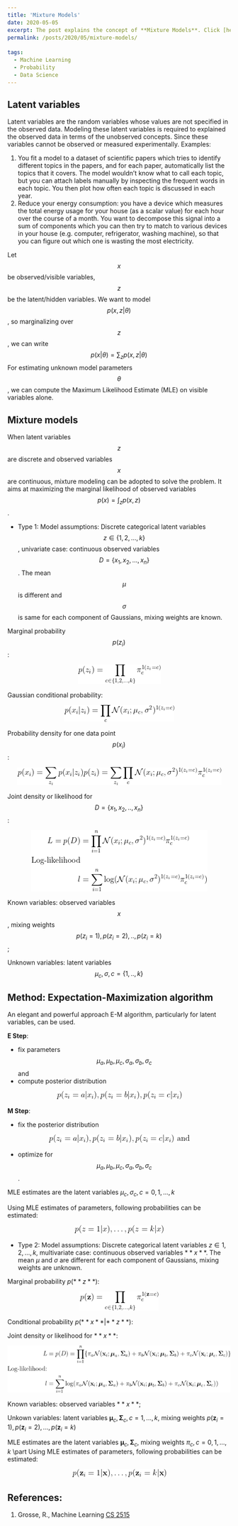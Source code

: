 ```yaml
---
title: 'Mixture Models'
date: 2020-05-05
excerpt: The post explains the concept of **Mixture Models**. Click [here](https://sayrjked.github.io/posts/2020/05/mixture-models/) to read further.
permalink: /posts/2020/05/mixture-models/

tags:
  - Machine Learning
  - Probability
  - Data Science
---
```


## Latent variables

Latent variables are the random variables whose values are not specified in the observed data.
Modeling these latent variables is required to explained the observed data in terms of the unobserved concepts. Since these variables cannot be observed or measured experimentally.
Examples:

1. You fit a model to a dataset of scientific papers which tries to identify different topics in the papers, and for each paper, automatically list the topics that it covers. The model wouldn’t know what to call each topic, but you can attach labels manually by inspecting the frequent words in each topic. You then plot how often each topic is discussed in each year.
2. Reduce your energy consumption: you have a device which measures the total energy usage for your house (as a scalar value) for each hour over the course of a month. You want to decompose this signal into a sum of components which you can then try to match to various devices in your house (e.g. computer, refrigerator, washing machine), so that you can figure out which one is wasting the most electricity.

Let $$x$$ be observed/visible variables, $$z$$ be the latent/hidden variables.
We want to model $$p(x, z|\theta)$$, so marginalizing over $$z$$, we can write $$p(x|\theta) = \sum_z p(x, z|\theta)$$
For estimating unknown model parameters $$\theta$$, we can compute the Maximum Likelihood Estimate (MLE) on visible variables alone.

## Mixture models

When latent variables $$z$$ are discrete and observed variables $$x$$ are continuous, mixture modeling can be adopted to solve the problem.
It aims at maximizing the marginal likelihood of observed variables $$p(x) = \int_{z} p(x,z)$$.

- Type 1: Model assumptions: Discrete categorical latent variables $$ z \in \{1,2, ..., k\} $$, univariate case: continuous observed variables $$ D = \{ x_1, x_2, ..., x_n \} $$. The mean $$\mu$$ is different and $$\sigma$$ is same for each component of Gaussians, mixing weights are known.

Marginal probability $$p(z_i)$$:

<!-- p(z_i) = \prod_{c \in \{ 1,2, \hdots, k \} } \pi_c^{\mathbbm{1}  (z_i=c)} -->
<p style="text-align:center;"><img src="/images/equations/mixturemodels/eqn-pzi.gif" alt="eqn-pzi"/></p>

Gaussian conditional probability:

<!-- p({x_i}|{z_i}) = \prod_{c} \mathcal{N}(x_i; \mu_c, \sigma^2)^{\mathbbm{1}  (z_i=c)} -->
<p style="text-align:center;"><img src="/images/equations/mixturemodels/eqn-pxizi.gif" alt="eqn-pxizi"/></p>

Probability density for one data point $$p(x_i)$$:

<!-- p(x_i) &=  \sum_{z_i} p(x_i|z_i)p(z_i) = \sum_{z_i} \prod_c \mathcal{N}(x_i; \mu_c, \sigma^2)^{\mathbbm{1}  (z_i=c)} \pi_c^{\mathbbm{1}  (z_i=c)} -->

<p style="text-align:center;"><img src="/images/equations/mixturemodels/eqn-pxi.gif" alt="eqn-pxi"/></p>

Joint density or likelihood for  $$D = \{ x_1, x_2, .., x_n \}$$:
<!-- \begin{align*}
L = p(D) &= \prod_{i=1}^n \mathcal{N}(x_i; \mu_c, \sigma^2)^{\mathbbm{1}  (z_i=c)} \pi_c^{\mathbbm{1}  (z_i=c)}\\
\text{Log-likelihood}\\
l &= \sum_{i=1}^n \log (\mathcal{N}(x_i; \mu_c, \sigma^2)^{\mathbbm{1}  (z_i=c)} \pi_c^{\mathbbm{1}  (z_i=c)})\\
\end{align*} -->

<p style="text-align:center;"><img src="/images/equations/mixturemodels/eqn-jointloglikeli1.gif" alt="eqn-jointloglikeli1"/></p>



Known variables: observed variables $${x}$$, mixing weights $$p(z_i=1), p(z_i=2), .., p(z_i=k)$$;

Unknown variables: latent variables $$\mu_c, \sigma, c=\{1,..,k\}$$

## Method: Expectation-Maximization algorithm

An elegant and powerful approach E-M algorithm, particularly for latent variables, can be used.

**E Step**:
- fix parameters $$\mu_{a}, \mu_{b}, \mu_{c},\sigma_{a}, \sigma_{b},\sigma_{c}$$ and
- compute posterior distribution
<!-- p({z_i = a}|x_i ), p({z_i = b}|x_i ), p({z_i = c}|x_i ) -->

<p style="text-align:center;"><img src="/images/equations/mixturemodels/eqn-esteppost1.gif" alt="eqn-esteppost1"/></p>

**M Step**:
- fix the posterior distribution
<!-- p({z_i = a}|x_i ), p({z_i = b}|x_i ), p({z_i = c}|x_i ) \text{ and} -->
<p style="text-align:center;"><img src="/images/equations/mixturemodels/eqn-msteppost1.gif" alt="eqn-msteppost1"/></p>

- optimize for $$\mu_{a}, \mu_{b}, \mu_{c}, \sigma_{a}, \sigma_{b},\sigma_{c}$$.

MLE estimates are the latent variables $\mu_c, \sigma_c, c={0,1,...,k}$

Using MLE estimates of parameters, following probabilities can be estimated:
<!-- p(z=1|{x}), \hdots, p(z=k|{x}) -->

<p style="text-align:center;"><img src="/images/equations/mixturemodels/eqn-condzx.gif" alt="eqn-condzx"/></p>


- Type 2: Model assumptions: Discrete categorical latent variables $z \in {1,2, ..., k}$, multivariate case: continuous observed variables $**x**$. The mean $\mu$ and $\sigma$ are different for each component of Gaussians, mixing weights are unknown.

Marginal probability $p(**z**)$:
<!-- p(\textbf{z}) = \prod_{c \in \{ 1,2, \hdots, k \} } \pi_c^{\mathbbm{1}  (\textbf{z}=c)} -->
<p style="text-align:center;"><img src="/images/equations/mixturemodels/eqn-pzibf.gif" alt="eqn-pzibf"/></p>

Conditional probability $p(**x**|**z**)$:
<!-- \begin{align*}
p(\textbf{x}|\textbf{z}) = \prod_c \mathcal{N}(\textbf{x}; \boldsymbol{\mu}_c, \boldsymbol{\Sigma}_c)^{\mathbbm{1} (\textbf{z}=c)}
\end{align*} -->

Joint density or likelihood for $**x**$:
<!-- \begin{align*}
L &= p(D) = \prod_{i=1}^n \{ \pi_{a} \mathcal{N}(\textbf{x}_i; \boldsymbol{\mu}_{a}, \boldsymbol{\Sigma}_{a}) + \pi_{b} \mathcal{N}(\textbf{x}_i; \boldsymbol{\mu}_{b}, \boldsymbol{\Sigma}_{b}) + \pi_{c} \mathcal{N}(\textbf{x}_i; \boldsymbol{\mu}_{c}, \boldsymbol{\Sigma}_{c}) \}\\
\text{Log-likelihood:}\\
l &= \sum_{i=1}^n \log (\pi_{a} \mathcal{N}(\textbf{x}_i; \boldsymbol{\mu}_{a}, \boldsymbol{\Sigma}_{a}) + \pi_{b} \mathcal{N}(\textbf{x}_i; \boldsymbol{\mu}_{b}, \boldsymbol{\Sigma}_{b}) + \pi_{c} \mathcal{N}(\textbf{x}_i; \boldsymbol{\mu}_{c}, \boldsymbol{\Sigma}_{c}))\\
\end{align*} -->
<p style="text-align:center;"><img src="/images/equations/mixturemodels/eqn-jointloglikeli1bf.gif" alt="eqn-jointloglikeli1bf"/></p>


Known variables: observed variables $**x**$;

Unkown variables: latent variables $\boldsymbol{\mu}_c, \boldsymbol{\Sigma}_c, c={1,...,k}$, mixing weights $p(\textbf{z}_i=1), p(\textbf{z}_i=2), ..., p(\textbf{z}_i=k)$

MLE estimates are the latent variables $\boldsymbol{\mu}_c, \boldsymbol{\Sigma}_c$, mixing weights $\pi_c, c={0,1,...,k}$
\part Using MLE estimates of parameters, following probabilities can be estimated:

<!-- p(\textbf{z}_i=1|\textbf{x}), \hdots, p(\textbf{z}_i=k|\textbf{x}) -->

<p style="text-align:center;"><img src="/images/equations/mixturemodels/eqn-condzxbf.gif" alt="eqn-condzxbf"/></p>

## References:

1. Grosse, R., Machine Learning [CS 2515](http://www.cs.toronto.edu/~rgrosse/courses/csc2515_2019/)

